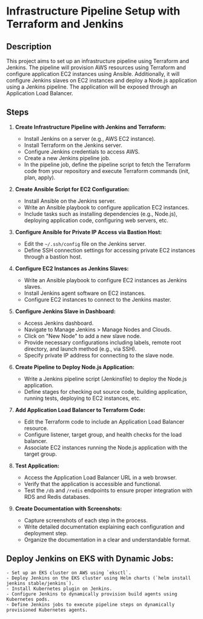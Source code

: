 # Infrastructure Pipeline Setup with Terraform and Jenkins

## Description
This project aims to set up an infrastructure pipeline using Terraform and Jenkins. The pipeline will provision AWS resources using Terraform and configure application EC2 instances using Ansible. Additionally, it will configure Jenkins slaves on EC2 instances and deploy a Node.js application using a Jenkins pipeline. The application will be exposed through an Application Load Balancer.

## Steps

1. **Create Infrastructure Pipeline with Jenkins and Terraform:**
   - Install Jenkins on a server (e.g., AWS EC2 instance).
   - Install Terraform on the Jenkins server.
   - Configure Jenkins credentials to access AWS.
   - Create a new Jenkins pipeline job.
   - In the pipeline job, define the pipeline script to fetch the Terraform code from your repository and execute Terraform commands (init, plan, apply).

2. **Create Ansible Script for EC2 Configuration:**
   - Install Ansible on the Jenkins server.
   - Write an Ansible playbook to configure application EC2 instances.
   - Include tasks such as installing dependencies (e.g., Node.js), deploying application code, configuring web servers, etc.

3. **Configure Ansible for Private IP Access via Bastion Host:**
   - Edit the `~/.ssh/config` file on the Jenkins server.
   - Define SSH connection settings for accessing private EC2 instances through a bastion host.

4. **Configure EC2 Instances as Jenkins Slaves:**
   - Write an Ansible playbook to configure EC2 instances as Jenkins slaves.
   - Install Jenkins agent software on EC2 instances.
   - Configure EC2 instances to connect to the Jenkins master.

5. **Configure Jenkins Slave in Dashboard:**
   - Access Jenkins dashboard.
   - Navigate to Manage Jenkins > Manage Nodes and Clouds.
   - Click on "New Node" to add a new slave node.
   - Provide necessary configurations including labels, remote root directory, and launch method (e.g., via SSH).
   - Specify private IP address for connecting to the slave node.

6. **Create Pipeline to Deploy Node.js Application:**
   - Write a Jenkins pipeline script (Jenkinsfile) to deploy the Node.js application.
   - Define stages for checking out source code, building application, running tests, deploying to EC2 instances, etc.

7. **Add Application Load Balancer to Terraform Code:**
   - Edit the Terraform code to include an Application Load Balancer resource.
   - Configure listener, target group, and health checks for the load balancer.
   - Associate EC2 instances running the Node.js application with the target group.

8. **Test Application:**
   - Access the Application Load Balancer URL in a web browser.
   - Verify that the application is accessible and functional.
   - Test the `/db` and `/redis` endpoints to ensure proper integration with RDS and Redis databases.

9. **Create Documentation with Screenshots:**
   - Capture screenshots of each step in the process.
   - Write detailed documentation explaining each configuration and deployment step.
   - Organize the documentation in a clear and understandable format.

 ## Deploy Jenkins on EKS with Dynamic Jobs:
    - Set up an EKS cluster on AWS using `eksctl`.
    - Deploy Jenkins on the EKS cluster using Helm charts (`helm install jenkins stable/jenkins`).
    - Install Kubernetes plugin on Jenkins.
    - Configure Jenkins to dynamically provision build agents using Kubernetes pods.
    - Define Jenkins jobs to execute pipeline steps on dynamically provisioned Kubernetes agents.


